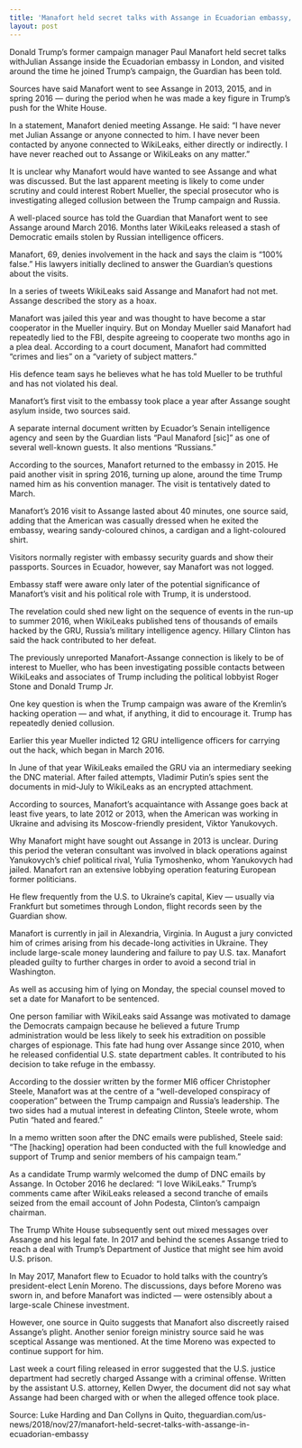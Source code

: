 ```yaml
---
title: 'Manafort held secret talks with Assange in Ecuadorian embassy, sources say'
layout: post
---
```


Donald Trump’s former campaign manager Paul Manafort held secret talks withJulian Assange inside the Ecuadorian embassy in London, and visited around the time he joined Trump’s campaign, the Guardian has been told.

Sources have said Manafort went to see Assange in 2013, 2015, and in spring 2016 — during the period when he was made a key figure in Trump’s push for the White House.

In a statement, Manafort denied meeting Assange. He said: “I have never met Julian Assange or anyone connected to him. I have never been contacted by anyone connected to WikiLeaks, either directly or indirectly. I have never reached out to Assange or WikiLeaks on any matter.”

It is unclear why Manafort would have wanted to see Assange and what was discussed. But the last apparent meeting is likely to come under scrutiny and could interest Robert Mueller, the special prosecutor who is investigating alleged collusion between the Trump campaign and Russia.

A well-placed source has told the Guardian that Manafort went to see Assange around March 2016. Months later WikiLeaks released a stash of Democratic emails stolen by Russian intelligence officers.

Manafort, 69, denies involvement in the hack and says the claim is “100% false.” His lawyers initially declined to answer the Guardian’s questions about the visits.

In a series of tweets WikiLeaks said Assange and Manafort had not met. Assange described the story as a hoax.

Manafort was jailed this year and was thought to have become a star cooperator in the Mueller inquiry. But on Monday Mueller said Manafort had repeatedly lied to the FBI, despite agreeing to cooperate two months ago in a plea deal. According to a court document, Manafort had committed “crimes and lies” on a “variety of subject matters.”

His defence team says he believes what he has told Mueller to be truthful and has not violated his deal.

Manafort’s first visit to the embassy took place a year after Assange sought asylum inside, two sources said.

A separate internal document written by Ecuador’s Senain intelligence agency and seen by the Guardian lists “Paul Manaford \[sic\]” as one of several well-known guests. It also mentions “Russians.”

According to the sources, Manafort returned to the embassy in 2015. He paid another visit in spring 2016, turning up alone, around the time Trump named him as his convention manager. The visit is tentatively dated to March.

Manafort’s 2016 visit to Assange lasted about 40 minutes, one source said, adding that the American was casually dressed when he exited the embassy, wearing sandy-coloured chinos, a cardigan and a light-coloured shirt.

Visitors normally register with embassy security guards and show their passports. Sources in Ecuador, however, say Manafort was not logged.

Embassy staff were aware only later of the potential significance of Manafort’s visit and his political role with Trump, it is understood.

The revelation could shed new light on the sequence of events in the run-up to summer 2016, when WikiLeaks published tens of thousands of emails hacked by the GRU, Russia’s military intelligence agency. Hillary Clinton has said the hack contributed to her defeat.

The previously unreported Manafort-Assange connection is likely to be of interest to Mueller, who has been investigating possible contacts between WikiLeaks and associates of Trump including the political lobbyist Roger Stone and Donald Trump Jr.

One key question is when the Trump campaign was aware of the Kremlin’s hacking operation — and what, if anything, it did to encourage it. Trump has repeatedly denied collusion.

Earlier this year Mueller indicted 12 GRU intelligence officers for carrying out the hack, which began in March 2016.

In June of that year WikiLeaks emailed the GRU via an intermediary seeking the DNC material. After failed attempts, Vladimir Putin’s spies sent the documents in mid-July to WikiLeaks as an encrypted attachment.

According to sources, Manafort’s acquaintance with Assange goes back at least five years, to late 2012 or 2013, when the American was working in Ukraine and advising its Moscow-friendly president, Viktor Yanukovych.

Why Manafort might have sought out Assange in 2013 is unclear. During this period the veteran consultant was involved in black operations against Yanukovych’s chief political rival, Yulia Tymoshenko, whom Yanukovych had jailed. Manafort ran an extensive lobbying operation featuring European former politicians.

He flew frequently from the U.S. to Ukraine’s capital, Kiev — usually via Frankfurt but sometimes through London, flight records seen by the Guardian show.

Manafort is currently in jail in Alexandria, Virginia. In August a jury convicted him of crimes arising from his decade-long activities in Ukraine. They include large-scale money laundering and failure to pay U.S. tax. Manafort pleaded guilty to further charges in order to avoid a second trial in Washington.

As well as accusing him of lying on Monday, the special counsel moved to set a date for Manafort to be sentenced.

One person familiar with WikiLeaks said Assange was motivated to damage the Democrats campaign because he believed a future Trump administration would be less likely to seek his extradition on possible charges of espionage. This fate had hung over Assange since 2010, when he released confidential U.S. state department cables. It contributed to his decision to take refuge in the embassy.

According to the dossier written by the former MI6 officer Christopher Steele, Manafort was at the centre of a “well-developed conspiracy of cooperation” between the Trump campaign and Russia’s leadership. The two sides had a mutual interest in defeating Clinton, Steele wrote, whom Putin “hated and feared.”

In a memo written soon after the DNC emails were published, Steele said: “The \[hacking\] operation had been conducted with the full knowledge and support of Trump and senior members of his campaign team.”

As a candidate Trump warmly welcomed the dump of DNC emails by Assange. In October 2016 he declared: “I love WikiLeaks.” Trump’s comments came after WikiLeaks released a second tranche of emails seized from the email account of John Podesta, Clinton’s campaign chairman.

The Trump White House subsequently sent out mixed messages over Assange and his legal fate. In 2017 and behind the scenes Assange tried to reach a deal with Trump’s Department of Justice that might see him avoid U.S. prison.

In May 2017, Manafort flew to Ecuador to hold talks with the country’s president-elect Lenín Moreno. The discussions, days before Moreno was sworn in, and before Manafort was indicted — were ostensibly about a large-scale Chinese investment.

However, one source in Quito suggests that Manafort also discreetly raised Assange’s plight. Another senior foreign ministry source said he was sceptical Assange was mentioned. At the time Moreno was expected to continue support for him.

Last week a court filing released in error suggested that the U.S. justice department had secretly charged Assange with a criminal offense. Written by the assistant U.S. attorney, Kellen Dwyer, the document did not say what Assange had been charged with or when the alleged offence took place.

Source: Luke Harding and Dan Collyns in Quito, theguardian.com/us-news/2018/nov/27/manafort-held-secret-talks-with-assange-in-ecuadorian-embassy